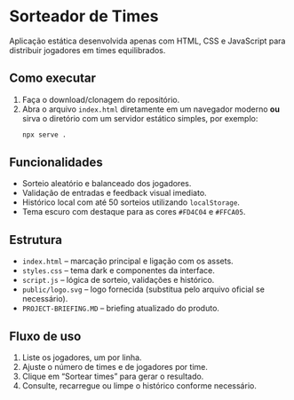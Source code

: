# Sorteador de Times

Aplicação estática desenvolvida apenas com HTML, CSS e JavaScript para distribuir jogadores em
times equilibrados.

## Como executar

1. Faça o download/clonagem do repositório.
2. Abra o arquivo `index.html` diretamente em um navegador moderno **ou** sirva o diretório com um
   servidor estático simples, por exemplo:
   ```bash
   npx serve .
   ```

## Funcionalidades

- Sorteio aleatório e balanceado dos jogadores.
- Validação de entradas e feedback visual imediato.
- Histórico local com até 50 sorteios utilizando `localStorage`.
- Tema escuro com destaque para as cores `#FD4C04` e `#FFCA05`.

## Estrutura

- `index.html` – marcação principal e ligação com os assets.
- `styles.css` – tema dark e componentes da interface.
- `script.js` – lógica de sorteio, validações e histórico.
- `public/logo.svg` – logo fornecida (substitua pelo arquivo oficial se necessário).
- `PROJECT-BRIEFING.MD` – briefing atualizado do produto.

## Fluxo de uso

1. Liste os jogadores, um por linha.
2. Ajuste o número de times e de jogadores por time.
3. Clique em “Sortear times” para gerar o resultado.
4. Consulte, recarregue ou limpe o histórico conforme necessário.

